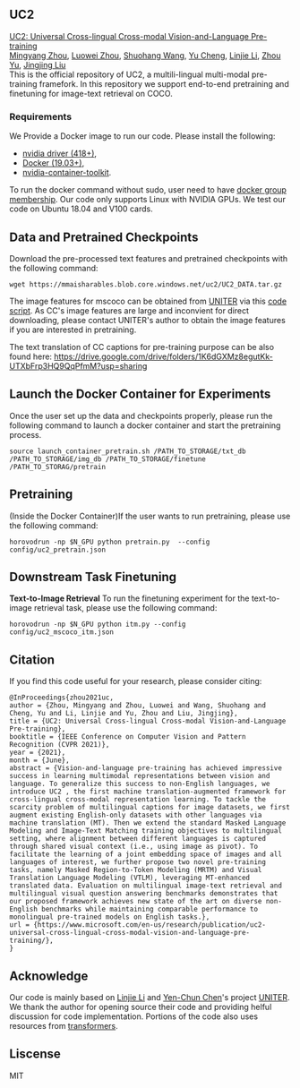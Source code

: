 ## UC2
[UC2: Universal Cross-lingual Cross-modal Vision-and-Language Pre-training](https://arxiv.org/abs/2104.00332)
<br/>
[Mingyang Zhou](https://github.com/zmykevin), [Luowei Zhou](https://luoweizhou.github.io/), [Shuohang Wang](https://www.microsoft.com/en-us/research/people/shuowa/), [Yu Cheng](https://sites.google.com/site/chengyu05), [Linjie Li](https://www.microsoft.com/en-us/research/people/linjli/), [Zhou Yu](http://www.cs.columbia.edu/~zhouyu/), [Jingjing Liu](https://www.linkedin.com/in/jingjing-liu-65703431/)
<br/>
This  is the official repository of  UC2, a multili-lingual multi-modal pre-training framefork. In this repository we support end-to-end pretraining and finetuning for image-text retrieval on COCO. 

### Requirements
We Provide a Docker image to run our code. Please install the following:
- [nvidia driver (418+)](https://docs.nvidia.com/cuda/cuda-installation-guide-linux/index.html#package-manager-installation),
- [Docker (19.03+)](https://docs.docker.com/engine/install/ubuntu/),
- [nvidia-container-toolkit](https://github.com/NVIDIA/nvidia-docker#quickstart).

To run the docker command without sudo, user need to have [docker group membership](https://docs.docker.com/engine/install/linux-postinstall/). Our code only supports Linux with NVIDIA GPUs. We test our code on Ubuntu 18.04 and V100 cards.

## Data and Pretrained Checkpoints
Download the pre-processed text features and pretrained checkpoints with the following command:
```
wget https://mmaisharables.blob.core.windows.net/uc2/UC2_DATA.tar.gz

```
The image features for mscoco can be obtained from [UNITER](https://github.com/ChenRocks/UNITER) via this [code script](https://github.com/ChenRocks/UNITER/blob/master/scripts/download_itm.sh). As CC's image features are large and inconvient for direct downloading, please contact UNITER's author to obtain the image features if you are interested in pretraining.

The text translation of CC captions for pre-training purpose can be also found here:
https://drive.google.com/drive/folders/1K6dGXMz8egutKk-UTXbFrp3HQ9QqPfmM?usp=sharing

## Launch the Docker Container for Experiments
Once the user set up the data and checkpoints properly, please  run the following command to launch a docker container and start the pretraining process.
```
source launch_container_pretrain.sh /PATH_TO_STORAGE/txt_db /PATH_TO_STORAGE/img_db /PATH_TO_STORAGE/finetune /PATH_TO_STORAG/pretrain
```
## Pretraining
(Inside the Docker Container)If the user wants to run pretraining, please use the  following  command:
```
horovodrun -np $N_GPU python pretrain.py  --config config/uc2_pretrain.json
```
## Downstream Task Finetuning
**Text-to-Image Retrieval**
To run the finetuning experiment for the text-to-image retrieval task, please use the following command:
```
horovodrun -np $N_GPU python itm.py --config config/uc2_mscoco_itm.json
```

## Citation
If you find this code useful for your research, please consider citing:
```
@InProceedings{zhou2021uc,
author = {Zhou, Mingyang and Zhou, Luowei and Wang, Shuohang and Cheng, Yu and Li, Linjie and Yu, Zhou and Liu, Jingjing},
title = {UC2: Universal Cross-lingual Cross-modal Vision-and-Language Pre-training},
booktitle = {IEEE Conference on Computer Vision and Pattern Recognition (CVPR 2021)},
year = {2021},
month = {June},
abstract = {Vision-and-language pre-training has achieved impressive success in learning multimodal representations between vision and language. To generalize this success to non-English languages, we introduce UC2 , the first machine translation-augmented framework for cross-lingual cross-modal representation learning. To tackle the scarcity problem of multilingual captions for image datasets, we first augment existing English-only datasets with other languages via machine translation (MT). Then we extend the standard Masked Language Modeling and Image-Text Matching training objectives to multilingual setting, where alignment between different languages is captured through shared visual context (i.e., using image as pivot). To facilitate the learning of a joint embedding space of images and all languages of interest, we further propose two novel pre-training tasks, namely Masked Region-to-Token Modeling (MRTM) and Visual Translation Language Modeling (VTLM), leveraging MT-enhanced translated data. Evaluation on multilingual image-text retrieval and multilingual visual question answering benchmarks demonstrates that our proposed framework achieves new state of the art on diverse non-English benchmarks while maintaining comparable performance to monolingual pre-trained models on English tasks.},
url = {https://www.microsoft.com/en-us/research/publication/uc2-universal-cross-lingual-cross-modal-vision-and-language-pre-training/},
}

```

## Acknowledge
Our code is mainly based on [Linjie Li](https://www.microsoft.com/en-us/research/people/linjli/) and [Yen-Chun Chen](https://www.microsoft.com/en-us/research/people/yenche/)'s project [UNITER](https://github.com/ChenRocks/UNITER). We thank the author for opening source their code and providing helful discussion for code implementation. Portions of the code also uses resources from [transformers](https://github.com/huggingface/transformers).

## Liscense
MIT

